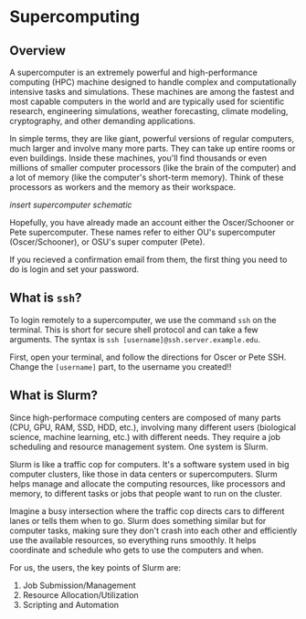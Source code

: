 # Supercomputing

## Overview

A supercomputer is an extremely powerful and high-performance computing (HPC) machine designed to handle complex and computationally intensive tasks and simulations. These machines are among the fastest and most capable computers in the world and are typically used for scientific research, engineering simulations, weather forecasting, climate modeling, cryptography, and other demanding applications.

In simple terms, they are like giant, powerful versions of regular computers, much larger and involve many more parts. They can take up entire rooms or even buildings. Inside these machines, you'll find thousands or even millions of smaller computer processors (like the brain of the computer) and a lot of memory (like the computer's short-term memory). Think of these processors as workers and the memory as their workspace.

*insert supercomputer schematic*

Hopefully, you have already made an account either the Oscer/Schooner or Pete supercomputer. These names refer to either OU's supercomputer (Oscer/Schooner), or OSU's super computer (Pete). 

If you recieved a confirmation email from them, the first thing you need to do is login and set your password.

## What is `ssh`?

To login remotely to a supercomputer, we use the command `ssh` on the terminal. This is short for secure shell protocol and can take a few arguments. The syntax is `ssh [username]@ssh.server.example.edu`.

First, open your terminal, and follow the directions for Oscer or Pete SSH. Change the `[username]` part, to the username you created!!


## What is Slurm?

Since high-performace computing centers are composed of many parts (CPU, GPU, RAM, SSD, HDD, etc.), involving many different users (biological science, machine learning, etc.) with different needs. They require a job scheduling and resource management system. One system is Slurm.

Slurm is like a traffic cop for computers. It's a software system used in big computer clusters, like those in data centers or supercomputers. Slurm helps manage and allocate the computing resources, like processors and memory, to different tasks or jobs that people want to run on the cluster.

Imagine a busy intersection where the traffic cop directs cars to different lanes or tells them when to go. Slurm does something similar but for computer tasks, making sure they don't crash into each other and efficiently use the available resources, so everything runs smoothly. It helps coordinate and schedule who gets to use the computers and when.

For us, the users, the key points of Slurm are:

1. Job Submission/Management
2. Resource Allocation/Utilization
3. Scripting and Automation


